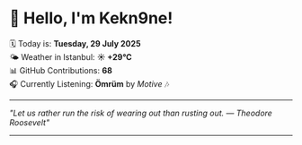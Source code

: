 # 👋 Hello, I'm Kekn9ne!

🗓️ Today is: **Tuesday, 29 July 2025**  
🌤️ Weather in Istanbul: **☀️   +29°C**  
📊 GitHub Contributions: **68**  
🎧 Currently Listening: **Ömrüm** by *Motive* 🎶

---

_"Let us rather run the risk of wearing out than rusting out. — *Theodore Roosevelt*"_

---
